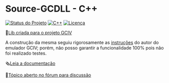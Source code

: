 # Source-GCDLL - C++
[![Status do Projeto](https://img.shields.io/badge/Status-Ativo-brightgreen.svg)](https://github.com/mcall009/Source-GCDLL)
[![C++](https://img.shields.io/badge/Linguagem-C%2B%2B-blue.svg)](https://isocpp.org)
[![Licença](https://img.shields.io/badge/Licen%C3%A7a-GPL%20v3-blue.svg)](LICENSE)

🔗[Lib criada para o projeto GCIV](https://github.com/KuramaxD/GCIV)

A construção da mesma seguiu rigorosamente as [instruções](https://github.com/KuramaxD/GCIV?tab=readme-ov-file#gcdll-lib) do autor do emulador GCIV; porém, não posso garantir a funcionalidade 100% pois não foi realizado testes.

🗞️[Leia a documentação](https://github.com/mcall009/Source-GCDLL/blob/main/documenta%C3%A7%C3%A3o.md)

🔗[Tópico aberto no fórum para discussão](https://gamingnexus.com.br/index.php?/topic/71-source-gcdll-emulador-gciv/&do=getNewComment)
